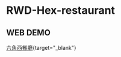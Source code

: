 # RWD-Hex-restaurant

## WEB DEMO
[六角西餐廳](https://johnnyli326.github.io/RWD-Hex-restaurant/){target="_blank"}
